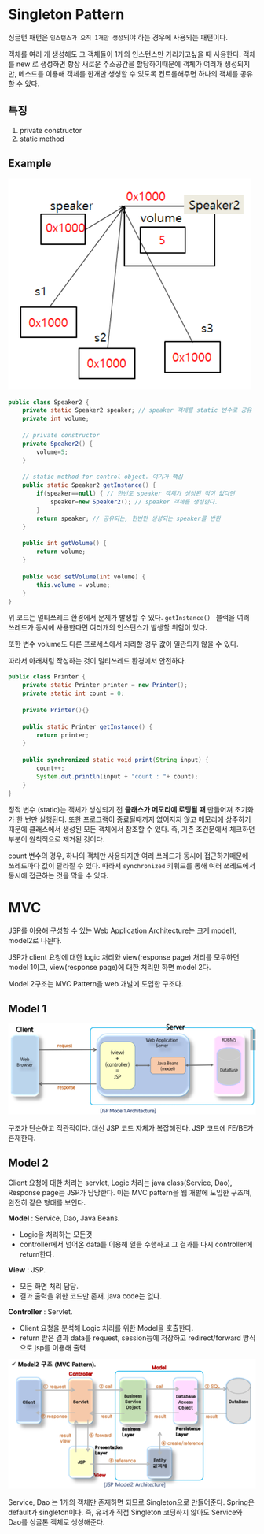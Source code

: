 # Singleton Pattern

싱글턴 패턴은 `인스턴스가 오직 1개만 생성`되야 하는 경우에 사용되는 패턴이다.

객체를 여러 개 생성해도 그 객체들이 1개의 인스턴스만 가리키고싶을 때 사용한다. 객체를 new 로 생성하면 항상 새로운 주소공간을 할당하기때문에 객체가 여러개 생성되지만, 메소드를 이용해 객체를 한개만 생성할 수 있도록 컨트롤해주면 하나의 객체를 공유할 수 있다.



## 특징

1. private constructor
2. static method



## Example

![image-20210220000419737](images/image-20210220000419737.png)

```java
public class Speaker2 {
	private static Speaker2 speaker; // speaker 객체를 static 변수로 공유 
	private int volume;
	
    // private constructor
	private Speaker2() {
		volume=5;
	}
	
    // static method for control object. 여기가 핵심
	public static Speaker2 getInstance() {
		if(speaker==null) { // 한번도 speaker 객체가 생성된 적이 없다면
			speaker=new Speaker2(); // speaker 객체를 생성한다.
		}
		return speaker; // 공유되는, 한번만 생성되는 speaker를 반환
	}
	
	public int getVolume() {
		return volume;
	}

	public void setVolume(int volume) {
		this.volume = volume;
	}
}

```

위 코드는 멀티쓰레드 환경에서 문제가 발생할 수 있다. `getInstance() `  블럭을 여러 쓰레드가 동시에 사용한다면 여러개의 인스턴스가 발생할 위험이 있다. 

또한 변수 volume도 다른 프로세스에서 처리할 경우 값이 일관되지 않을 수 있다. 

따라서 아래처럼 작성하는 것이 멀티쓰레드 환경에서 안전하다.

```java
public class Printer {
    private static Printer printer = new Printer();
    private static int count = 0;

    private Printer(){}

    public static Printer getInstance() {
        return printer;
    }

    public synchronized static void print(String input) {
        count++;
        System.out.println(input + "count : "+ count);
    }
}
```

정적 변수 (static)는 객체가 생성되기 전 **클래스가 메모리에 로딩될 때** 만들어져 초기화가 한 번만 실행된다. 또한 프로그램이 종료될때까지 없어지지 않고 메모리에 상주하기때문에 클래스에서 생성된 모든 객체에서 참조할 수 있다. 즉, 기존 조건문에서 체크하던 부분이 원칙적으로 제거된 것이다.

count 변수의 경우, 하나의 객체만 사용되지만 여러 쓰레드가 동시에 접근하기때문에 쓰레드마다 값이 달라질 수 있다. 따라서 `synchronized` 키워드를 통해 여러 쓰레드에서 동시에 접근하는 것을 막을 수 있다.





# MVC

JSP를 이용해 구성할 수 있는 Web Application Architecture는 크게 model1, model2로 나뉜다.

JSP가 client 요청에 대한 logic 처리와 view(response page) 처리를 모두하면 model 1이고, view(response page)에 대한 처리만 하면 model 2다.

Model 2구조는 MVC Pattern을 web 개발에 도입한 구조다.



## Model 1

![image-20210401093956989](images/image-20210401093956989.png) 

구조가 단순하고 직관적이다. 대신 JSP 코드 자체가 복잡해진다. JSP 코드에 FE/BE가 혼재한다.



## Model 2

Client 요청에 대한 처리는 servlet, Logic 처리는 java class(Service, Dao), Response page는 JSP가 담당한다. 이는 MVC pattern을 웹 개발에 도입한 구조며, 완전히 같은 형태를 보인다.



**Model** : Service, Dao, Java Beans. 

- Logic을 처리하는 모든것
- controller에서 넘어온 data를 이용해 일을 수행하고 그 결과를 다시 controller에 return한다.

**View** : JSP. 

- 모든 화면 처리 담당.
- 결과 출력을 위한 코드만 존재. java code는 없다. 

**Controller** : Servlet. 

- Client 요청을 분석해 Logic 처리를 위한 Model을 호출한다.
- return 받은 결과 data를 request, session등에 저장하고 redirect/forward 방식으로 jsp를 이용해 출력



![image-20210401100354266](images/image-20210401100354266.png) 

Service, Dao 는 1개의 객체만 존재하면 되므로 Singleton으로 만들어준다. Spring은 default가 singleton이다. 즉, 유저가 직접 Singleton 코딩하지 않아도 Service와 Dao를 싱글톤 객체로 생성해준다.